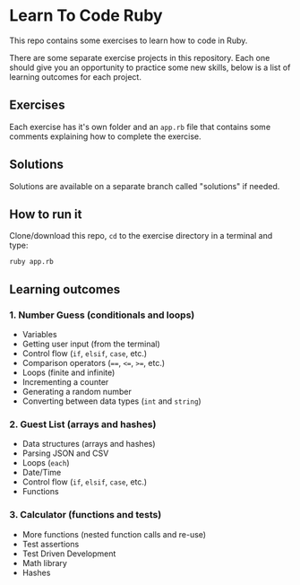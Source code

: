 Learn To Code Ruby
==================

This repo contains some exercises to learn how to code in Ruby.

There are some separate exercise projects in this repository. Each one should
give you an opportunity to practice some new skills, below is a list of learning
outcomes for each project.


Exercises
---------

Each exercise has it's own folder and an `app.rb` file that contains some
comments explaining how to complete the exercise.


Solutions
---------

Solutions are available on a separate branch called "solutions" if needed.


How to run it
-------------

Clone/download this repo, `cd` to the exercise directory in a terminal and type:

```
ruby app.rb
```

Learning outcomes
-----------------

### 1. Number Guess (conditionals and loops)

  - Variables
  - Getting user input (from the terminal)
  - Control flow (`if`, `elsif`, `case`, etc.)
  - Comparison operators (`==`, `<=`, `>=`, etc.)
  - Loops (finite and infinite)
  - Incrementing a counter
  - Generating a random number
  - Converting between data types (`int` and `string`)


### 2. Guest List (arrays and hashes)

  - Data structures (arrays and hashes)
  - Parsing JSON and CSV
  - Loops (`each`)
  - Date/Time
  - Control flow (`if`, `elsif`, `case`, etc.)
  - Functions


### 3. Calculator (functions and tests)

  - More functions (nested function calls and re-use)
  - Test assertions
  - Test Driven Development
  - Math library
  - Hashes
